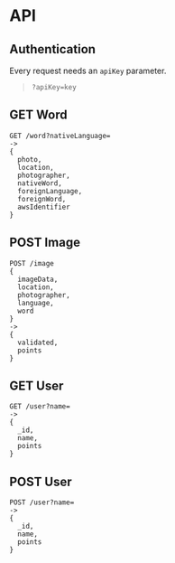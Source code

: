 # API
## Authentication
Every request needs an `apiKey` parameter.
> `?apiKey=key`
## GET Word
```
GET /word?nativeLanguage=
-> 
{
  photo,
  location,
  photographer,
  nativeWord,
  foreignLanguage,
  foreignWord,
  awsIdentifier
}
```
## POST Image
```
POST /image
{
  imageData,
  location,
  photographer,
  language,
  word
}
-> 
{
  validated,
  points
}
```
## GET User
```
GET /user?name=
->
{
  _id,
  name,
  points
}
```
## POST User
```
POST /user?name=
->
{
  _id,
  name,
  points
}
```
